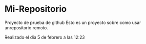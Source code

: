 # Mi-Repositorio
Proyecto de prueba de github
Esto es un proyecto sobre como usar unrepositorio remoto.

Realizado el dia 5 de febrero a las 12:23
